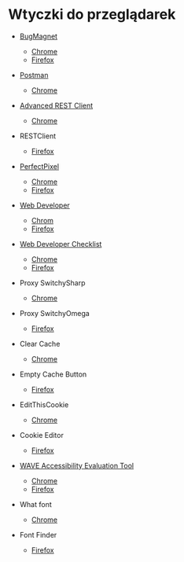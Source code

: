 # Wtyczki do przeglądarek

* [BugMagnet](https://bugmagnet.org/)
  * [Chrome](https://chrome.google.com/webstore/detail/bug-magnet/efhedldbjahpgjcneebmbolkalbhckfi)
  * [Firefox](https://addons.mozilla.org/en-US/firefox/addon/bug-magnet/) 
* [Postman](https://www.getpostman.com/)
  * [Chrome](https://chrome.google.com/webstore/detail/postman-interceptor/aicmkgpgakddgnaphhhpliifpcfhicfo) 
* [Advanced REST Client](https://install.advancedrestclient.com/#/features)
  * [Chrome](https://chrome.google.com/webstore/detail/advanced-rest-client/hgmloofddffdnphfgcellkdfbfbjeloo) 
* RESTClient
  * [Firefox](https://addons.mozilla.org/en-GB/firefox/addon/restclient/?src=search) 
* [PerfectPixel](http://www.welldonecode.com/perfectpixel/)
  * [Chrome](https://chrome.google.com/webstore/detail/perfectpixel-by-welldonec/dkaagdgjmgdmbnecmcefdhjekcoceebi)
  * [Firefox](https://addons.mozilla.org/en-US/firefox/addon/perfectpixel/) 
* [Web Developer](https://chrispederick.com/work/web-developer/)

  * [Chrom](https://chrome.google.com/webstore/detail/web-developer/bfbameneiokkgbdmiekhjnmfkcnldhhm)
  * [Firefox](https://addons.mozilla.org/en-US/firefox/addon/web-developer/)

* [Web Developer Checklist](http://webdevchecklist.com/)
  * [Chrome](https://chrome.google.com/webstore/detail/web-developer-checklist/iahamcpedabephpcgkeikbclmaljebjp)
  * [Firefox](https://addons.mozilla.org/en-US/firefox/addon/webdeveloperchecklist/) 
* Proxy SwitchySharp
  * [Chrome](https://chrome.google.com/webstore/detail/proxy-switchysharp/dpplabbmogkhghncfbfdeeokoefdjegm?hl=en) 
* Proxy SwitchyOmega
  * [Firefox](https://addons.mozilla.org/en-US/firefox/addon/switchyomega/) 
* Clear Cache
  * [Chrome](https://chrome.google.com/webstore/detail/clear-cache/cppjkneekbjaeellbfkmgnhonkkjfpdn?hl=en) 
* Empty Cache Button
  * [Firefox](https://addons.mozilla.org/en-US/firefox/addon/empty-cache-button/) 
* EditThisCookie
  * [Chrome](https://chrome.google.com/webstore/detail/editthiscookie/fngmhnnpilhplaeedifhccceomclgfbg?hl=en) 
* Cookie Editor
  * [Firefox](https://addons.mozilla.org/en-US/firefox/addon/edit-cookie/) 
* [WAVE Accessibility Evaluation Tool](https://wave.webaim.org/)
  * [Chrome](https://chrome.google.com/webstore/detail/wave-evaluation-tool/jbbplnpkjmmeebjpijfedlgcdilocofh)
  * [Firefox](https://addons.mozilla.org/en-US/firefox/addon/wave-accessibility-tool/) 
* What font
  * [Chrome](https://chrome.google.com/webstore/detail/whatfont/jabopobgcpjmedljpbcaablpmlmfcogm) 
* Font Finder
  * [Firefox](https://addons.mozilla.org/en-US/firefox/addon/font-inspect/) 



